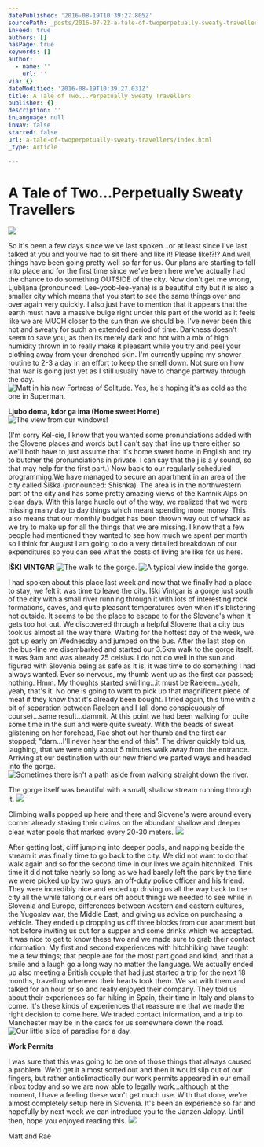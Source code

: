 ```yaml
---
datePublished: '2016-08-19T10:39:27.805Z'
sourcePath: _posts/2016-07-22-a-tale-of-twoperpetually-sweaty-travellers.md
inFeed: true
authors: []
hasPage: true
keywords: []
author:
  - name: ''
    url: ''
via: {}
dateModified: '2016-08-19T10:39:27.031Z'
title: A Tale of Two...Perpetually Sweaty Travellers
publisher: {}
description: ''
inLanguage: null
inNav: false
starred: false
url: a-tale-of-twoperpetually-sweaty-travellers/index.html
_type: Article

---
```

# **A Tale of Two...Perpetually Sweaty Travellers**
![](https://imgflo.herokuapp.com/graph/vahj1ThiexotieMo/b3d7985202592f4f9e96cd5353e3743d/croprotate.jpg?cropheight=3457&cropwidth=5184&degrees=0&input=https%3A%2F%2Fthe-grid-user-content.s3-us-west-2.amazonaws.com%2F6918ba76-e071-45be-94b9-ef1c5a21b21c.jpg&x=0&y=0)

So it's been a few days since we've last spoken...or at least since I've last talked at you and you've had to sit there and like it! Please like!?!? And well, things have been going pretty well so far for us. Our plans are starting to fall into place and for the first time since we've been here we've actually had the chance to do something OUTSIDE of the city. Now don't get me wrong, Ljubljana (pronounced: Lee-yoob-lee-yana) is a beautiful city but it is also a smaller city which means that you start to see the same things over and over again very quickly. I also just have to mention that it appears that the earth must have a massive bulge right under this part of the world as it feels like we are MUCH closer to the sun than we should be. I've never been this hot and sweaty for such an extended period of time. Darkness doesn't seem to save you, as then its merely dark and hot with a mix of high humidity thrown in to really make it pleasant while you try and peel your clothing away from your drenched skin. I'm currently upping my shower routine to 2-3 a day in an effort to keep the smell down. Not sure on how that war is going just yet as I still usually have to change partway through the day.
![Matt in his new Fortress of Solitude.  Yes, he's hoping it's as cold as the one in Superman. ](https://the-grid-user-content.s3-us-west-2.amazonaws.com/98fe5c9f-31a5-4078-8394-640514bdc3c5.jpg)

**Ljubo doma, kdor ga ima (Home sweet Home)**
![The view from our windows!](https://the-grid-user-content.s3-us-west-2.amazonaws.com/0058faa3-7c9e-43c2-91a5-dea70f4c2727.jpg)

(I'm sorry Kel-cie, I know that you wanted some pronunciations added with the Slovene places and words but I can't say that line up there either so we'll both have to just assume that it's home sweet home in English and try to butcher the pronunciations in private. I can say that the j is a y sound, so that may help for the first part.) Now back to our regularly scheduled programming.We have managed to secure an apartment in an area of the city called Šiška (pronounced: Shishka). The area is in the northwestern part of the city and has some pretty amazing views of the Kamnik Alps on clear days. With this large hurdle out of the way, we realized that we were missing many day to day things which meant spending more money. This also means that our monthly budget has been thrown way out of whack as we try to make up for all the things that we are missing. I know that a few people had mentioned they wanted to see how much we spent per month so I think for August I am going to do a very detailed breakdown of our expenditures so you can see what the costs of living are like for us here.

**IŠKI VINTGAR**
![The walk to the gorge.  ](https://s3-us-west-2.amazonaws.com/the-grid-img/p/2780b71235ae7d868dc2df47fcee2d03b602d8fe.jpg)
![A typical view inside the gorge.  ](https://s3-us-west-2.amazonaws.com/the-grid-img/p/a672a804a0200222486bb50ddbe33c2a6da22538.jpg)

I had spoken about this place last week and now that we finally had a place to stay, we felt it was time to leave the city. Iški Vintgar is a gorge just south of the city with a small river running through it with lots of interesting rock formations, caves, and quite pleasant temperatures even when it's blistering hot outside. It seems to be the place to escape to for the Slovene's when it gets too hot out. We discovered through a helpful Slovene that a city bus took us almost all the way there. Waiting for the hottest day of the week, we got up early on Wednesday and jumped on the bus. After the last stop on the bus-line we disembarked and started our 3.5km walk to the gorge itself. It was 9am and was already 25 celsius. I do not do well in the sun and figured with Slovenia being as safe as it is, it was time to do something I had always wanted. Ever so nervous, my thumb went up as the first car passed; nothing. Hmm. My thoughts started swirling...it must be Raeleen...yeah, yeah, that's it. No one is going to want to pick up that magnificent piece of meat if they know that it's already been bought. I tried again, this time with a bit of separation between Raeleen and I (all done conspicuously of course)...same result...dammit. At this point we had been walking for quite some time in the sun and were quite sweaty. With the beads of sweat glistening on her forehead, Rae shot out her thumb and the first car stopped; "darn...I'll never hear the end of this". The driver quickly told us, laughing, that we were only about 5 minutes walk away from the entrance. Arriving at our destination with our new friend we parted ways and headed into the gorge.
![Sometimes there isn't a path aside from walking straight down the river.](https://imgflo.herokuapp.com/graph/vahj1ThiexotieMo/2f6f6262d88088bf77489b6efc17a462/croprotate.jpg?cropheight=3457&cropwidth=5184&degrees=0&input=https%3A%2F%2Fthe-grid-user-content.s3-us-west-2.amazonaws.com%2Fb1e1d671-023e-443b-97e0-ee07cd2e75be.jpg&x=0&y=0)

The gorge itself was beautiful with a small, shallow stream running through it.
![](https://s3-us-west-2.amazonaws.com/the-grid-img/p/b788fa0ba7a0bce89b49f6f352e14b242476a941.jpg)

Climbing walls popped up here and there and Slovene's were around every corner already staking their claims on the abundant shallow and deeper clear water pools that marked every 20-30 meters.
![](https://imgflo.herokuapp.com/graph/vahj1ThiexotieMo/6960ad5208902a186010fbf3459ea730/croprotate.jpg?cropheight=5184&cropwidth=3457&degrees=0&input=https%3A%2F%2Fthe-grid-user-content.s3-us-west-2.amazonaws.com%2F9f320357-c181-4431-acd8-ed7a1796b461.jpg&x=0&y=0)

After getting lost, cliff jumping into deeper pools, and napping beside the stream it was finally time to go back to the city. We did not want to do that walk again and so for the second time in our lives we again hitchhiked. This time it did not take nearly so long as we had barely left the park by the time we were picked up by two guys; an off-duty police officer and his friend. They were incredibly nice and ended up driving us all the way back to the city all the while talking our ears off about things we needed to see while in Slovenia and Europe, differences between western and eastern cultures, the Yugoslav war, the Middle East, and giving us advice on purchasing a vehicle. They ended up dropping us off three blocks from our apartment but not before inviting us out for a supper and some drinks which we accepted. It was nice to get to know these two and we made sure to grab their contact information. My first and second experiences with hitchhiking have taught me a few things; that people are for the most part good and kind, and that a smile and a laugh go a long way no matter the language. We actually ended up also meeting a British couple that had just started a trip for the next 18 months, travelling wherever their hearts took them. We sat with them and talked for an hour or so and really enjoyed their company. They told us about their experiences so far hiking in Spain, their time in Italy and plans to come. It's these kinds of experiences that reassure me that we made the right decision to come here. We traded contact information, and a trip to Manchester may be in the cards for us somewhere down the road.
![Our little slice of paradise for a day.  ](https://s3-us-west-2.amazonaws.com/the-grid-img/p/7a2ab37deb147c3608a93969b93f8670d8c1810f.jpg)

**Work Permits**

I was sure that this was going to be one of those things that always caused a problem. We'd get it almost sorted out and then it would slip out of our fingers, but rather anticlimactically our work permits appeared in our email inbox today and so we are now able to legally work...although at the moment, I have a feeling these won't get much use. With that done, we're almost completely setup here in Slovenia. It's been an experience so far and hopefully by next week we can introduce you to the Janzen Jalopy. Until then, hope you enjoyed reading this.
![](https://the-grid-user-content.s3-us-west-2.amazonaws.com/7fc80f8a-632d-4da5-a206-41efd7ffef8e.jpg)

Matt and Rae
